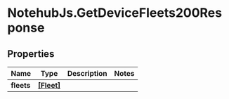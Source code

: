 # NotehubJs.GetDeviceFleets200Response

## Properties

| Name       | Type                    | Description | Notes |
| ---------- | ----------------------- | ----------- | ----- |
| **fleets** | [**[Fleet]**](Fleet.md) |             |
